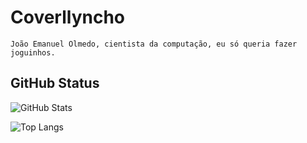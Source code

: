 # Coverllyncho
    João Emanuel Olmedo, cientista da computação, eu só queria fazer joguinhos.
## GitHub Status

![GitHub Stats](https://github-readme-stats.vercel.app/api?username=coverllyncho&theme=transparent&bg_color=000&border_color=30A3DC&show_icons=true&icon_color=30A3DC&title_color=E94D5F&text_color=FFF)

![Top Langs](https://github-readme-stats-git-masterrstaa-rickstaa.vercel.app/api/top-langs/?username=coverllyncho&layout=compact&bg_color=000&border_color=30A3DC&title_color=E94D5F&text_color=FFF)

